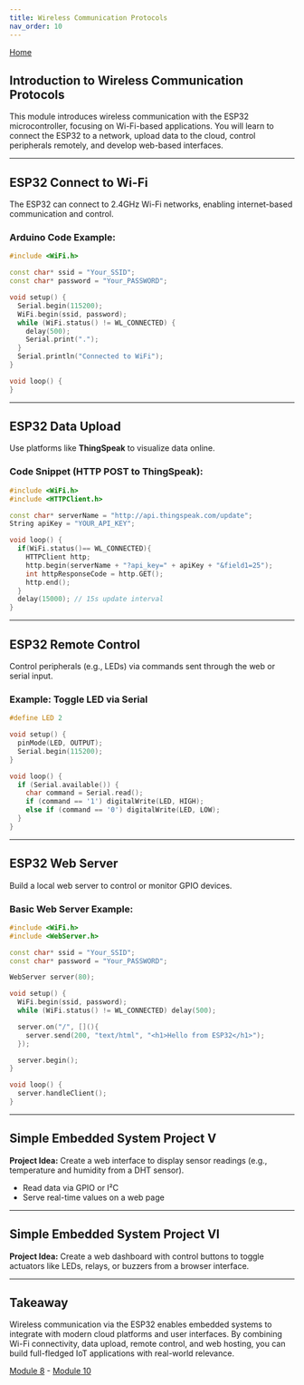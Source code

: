 ```yaml
---
title: Wireless Communication Protocols
nav_order: 10
---
```

[Home](index.md)

## Introduction to Wireless Communication Protocols

This module introduces wireless communication with the ESP32 microcontroller, focusing on Wi-Fi-based applications. You will learn to connect the ESP32 to a network, upload data to the cloud, control peripherals remotely, and develop web-based interfaces.

---

## ESP32 Connect to Wi-Fi

The ESP32 can connect to 2.4GHz Wi-Fi networks, enabling internet-based communication and control.

### Arduino Code Example:
```cpp
#include <WiFi.h>

const char* ssid = "Your_SSID";
const char* password = "Your_PASSWORD";

void setup() {
  Serial.begin(115200);
  WiFi.begin(ssid, password);
  while (WiFi.status() != WL_CONNECTED) {
    delay(500);
    Serial.print(".");
  }
  Serial.println("Connected to WiFi");
}

void loop() {
}
```

---

## ESP32 Data Upload

Use platforms like **ThingSpeak** to visualize data online.

### Code Snippet (HTTP POST to ThingSpeak):
```cpp
#include <WiFi.h>
#include <HTTPClient.h>

const char* serverName = "http://api.thingspeak.com/update";
String apiKey = "YOUR_API_KEY";

void loop() {
  if(WiFi.status()== WL_CONNECTED){
    HTTPClient http;
    http.begin(serverName + "?api_key=" + apiKey + "&field1=25");
    int httpResponseCode = http.GET();
    http.end();
  }
  delay(15000); // 15s update interval
}
```

---

## ESP32 Remote Control

Control peripherals (e.g., LEDs) via commands sent through the web or serial input.

### Example: Toggle LED via Serial
```cpp
#define LED 2

void setup() {
  pinMode(LED, OUTPUT);
  Serial.begin(115200);
}

void loop() {
  if (Serial.available()) {
    char command = Serial.read();
    if (command == '1') digitalWrite(LED, HIGH);
    else if (command == '0') digitalWrite(LED, LOW);
  }
}
```

---

## ESP32 Web Server

Build a local web server to control or monitor GPIO devices.

### Basic Web Server Example:
```cpp
#include <WiFi.h>
#include <WebServer.h>

const char* ssid = "Your_SSID";
const char* password = "Your_PASSWORD";

WebServer server(80);

void setup() {
  WiFi.begin(ssid, password);
  while (WiFi.status() != WL_CONNECTED) delay(500);

  server.on("/", [](){
    server.send(200, "text/html", "<h1>Hello from ESP32</h1>");
  });

  server.begin();
}

void loop() {
  server.handleClient();
}
```

---

## Simple Embedded System Project V

**Project Idea:** Create a web interface to display sensor readings (e.g., temperature and humidity from a DHT sensor).

- Read data via GPIO or I²C
- Serve real-time values on a web page

---

## Simple Embedded System Project VI

**Project Idea:** Create a web dashboard with control buttons to toggle actuators like LEDs, relays, or buzzers from a browser interface.

---

## Takeaway

Wireless communication via the ESP32 enables embedded systems to integrate with modern cloud platforms and user interfaces. By combining Wi-Fi connectivity, data upload, remote control, and web hosting, you can build full-fledged IoT applications with real-world relevance.

[Module 8](module8.md) - [Module 10](module10.md)
